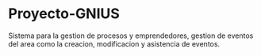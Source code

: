 # Proyecto-GNIUS
Sistema para la gestion de procesos y emprendedores, gestion de eventos del area como la creacion, modificacion y asistencia de eventos.
